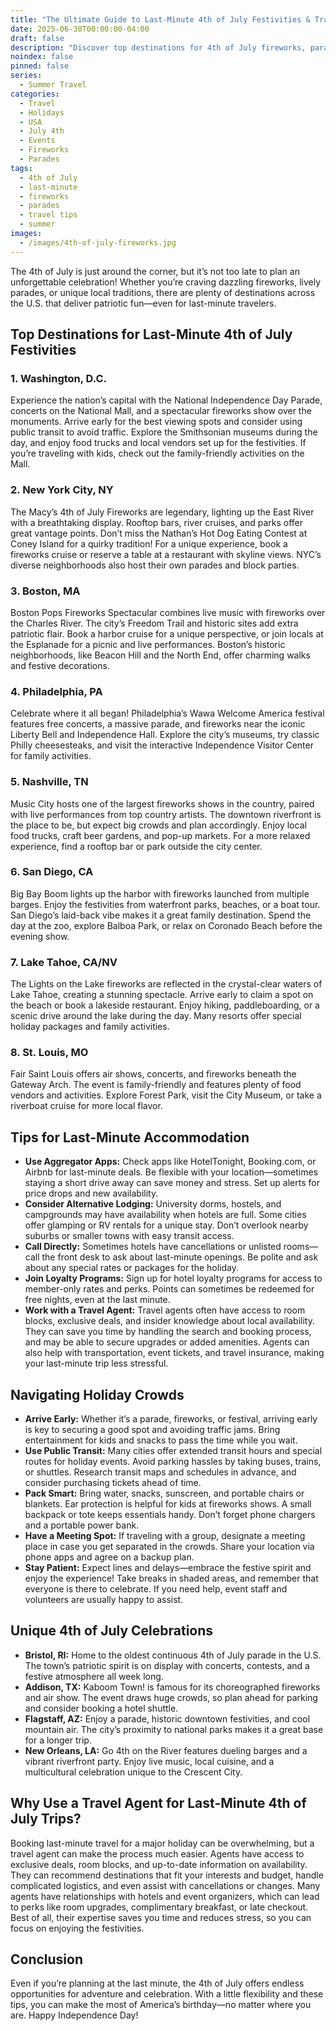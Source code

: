 ```yaml
---
title: "The Ultimate Guide to Last-Minute 4th of July Festivities & Travel"
date: 2025-06-30T00:00:00-04:00
draft: false
description: "Discover top destinations for 4th of July fireworks, parades, and unique celebrations, plus tips for last-minute travel and accommodations."
noindex: false
pinned: false
series:
  - Summer Travel
categories:
  - Travel
  - Holidays
  - USA
  - July 4th
  - Events
  - Fireworks
  - Parades
tags:
  - 4th of July
  - last-minute
  - fireworks
  - parades
  - travel tips
  - summer
images:
  - /images/4th-of-july-fireworks.jpg
---
```


The 4th of July is just around the corner, but it’s not too late to plan an unforgettable celebration! Whether you’re craving dazzling fireworks, lively parades, or unique local traditions, there are plenty of destinations across the U.S. that deliver patriotic fun—even for last-minute travelers.

## Top Destinations for Last-Minute 4th of July Festivities

### 1. Washington, D.C.
Experience the nation’s capital with the National Independence Day Parade, concerts on the National Mall, and a spectacular fireworks show over the monuments. Arrive early for the best viewing spots and consider using public transit to avoid traffic. Explore the Smithsonian museums during the day, and enjoy food trucks and local vendors set up for the festivities. If you’re traveling with kids, check out the family-friendly activities on the Mall.

### 2. New York City, NY
The Macy’s 4th of July Fireworks are legendary, lighting up the East River with a breathtaking display. Rooftop bars, river cruises, and parks offer great vantage points. Don’t miss the Nathan’s Hot Dog Eating Contest at Coney Island for a quirky tradition! For a unique experience, book a fireworks cruise or reserve a table at a restaurant with skyline views. NYC’s diverse neighborhoods also host their own parades and block parties.

### 3. Boston, MA
Boston Pops Fireworks Spectacular combines live music with fireworks over the Charles River. The city’s Freedom Trail and historic sites add extra patriotic flair. Book a harbor cruise for a unique perspective, or join locals at the Esplanade for a picnic and live performances. Boston’s historic neighborhoods, like Beacon Hill and the North End, offer charming walks and festive decorations.

### 4. Philadelphia, PA
Celebrate where it all began! Philadelphia’s Wawa Welcome America festival features free concerts, a massive parade, and fireworks near the iconic Liberty Bell and Independence Hall. Explore the city’s museums, try classic Philly cheesesteaks, and visit the interactive Independence Visitor Center for family activities.

### 5. Nashville, TN
Music City hosts one of the largest fireworks shows in the country, paired with live performances from top country artists. The downtown riverfront is the place to be, but expect big crowds and plan accordingly. Enjoy local food trucks, craft beer gardens, and pop-up markets. For a more relaxed experience, find a rooftop bar or park outside the city center.

### 6. San Diego, CA
Big Bay Boom lights up the harbor with fireworks launched from multiple barges. Enjoy the festivities from waterfront parks, beaches, or a boat tour. San Diego’s laid-back vibe makes it a great family destination. Spend the day at the zoo, explore Balboa Park, or relax on Coronado Beach before the evening show.

### 7. Lake Tahoe, CA/NV
The Lights on the Lake fireworks are reflected in the crystal-clear waters of Lake Tahoe, creating a stunning spectacle. Arrive early to claim a spot on the beach or book a lakeside restaurant. Enjoy hiking, paddleboarding, or a scenic drive around the lake during the day. Many resorts offer special holiday packages and family activities.

### 8. St. Louis, MO
Fair Saint Louis offers air shows, concerts, and fireworks beneath the Gateway Arch. The event is family-friendly and features plenty of food vendors and activities. Explore Forest Park, visit the City Museum, or take a riverboat cruise for more local flavor.

## Tips for Last-Minute Accommodation

- **Use Aggregator Apps:** Check apps like HotelTonight, Booking.com, or Airbnb for last-minute deals. Be flexible with your location—sometimes staying a short drive away can save money and stress. Set up alerts for price drops and new availability.
- **Consider Alternative Lodging:** University dorms, hostels, and campgrounds may have availability when hotels are full. Some cities offer glamping or RV rentals for a unique stay. Don’t overlook nearby suburbs or smaller towns with easy transit access.
- **Call Directly:** Sometimes hotels have cancellations or unlisted rooms—call the front desk to ask about last-minute openings. Be polite and ask about any special rates or packages for the holiday.
- **Join Loyalty Programs:** Sign up for hotel loyalty programs for access to member-only rates and perks. Points can sometimes be redeemed for free nights, even at the last minute.
- **Work with a Travel Agent:** Travel agents often have access to room blocks, exclusive deals, and insider knowledge about local availability. They can save you time by handling the search and booking process, and may be able to secure upgrades or added amenities. Agents can also help with transportation, event tickets, and travel insurance, making your last-minute trip less stressful.

## Navigating Holiday Crowds

- **Arrive Early:** Whether it’s a parade, fireworks, or festival, arriving early is key to securing a good spot and avoiding traffic jams. Bring entertainment for kids and snacks to pass the time while you wait.
- **Use Public Transit:** Many cities offer extended transit hours and special routes for holiday events. Avoid parking hassles by taking buses, trains, or shuttles. Research transit maps and schedules in advance, and consider purchasing tickets ahead of time.
- **Pack Smart:** Bring water, snacks, sunscreen, and portable chairs or blankets. Ear protection is helpful for kids at fireworks shows. A small backpack or tote keeps essentials handy. Don’t forget phone chargers and a portable power bank.
- **Have a Meeting Spot:** If traveling with a group, designate a meeting place in case you get separated in the crowds. Share your location via phone apps and agree on a backup plan.
- **Stay Patient:** Expect lines and delays—embrace the festive spirit and enjoy the experience! Take breaks in shaded areas, and remember that everyone is there to celebrate. If you need help, event staff and volunteers are usually happy to assist.

## Unique 4th of July Celebrations

- **Bristol, RI:** Home to the oldest continuous 4th of July parade in the U.S. The town’s patriotic spirit is on display with concerts, contests, and a festive atmosphere all week long.
- **Addison, TX:** Kaboom Town! is famous for its choreographed fireworks and air show. The event draws huge crowds, so plan ahead for parking and consider booking a hotel shuttle.
- **Flagstaff, AZ:** Enjoy a parade, historic downtown festivities, and cool mountain air. The city’s proximity to national parks makes it a great base for a longer trip.
- **New Orleans, LA:** Go 4th on the River features dueling barges and a vibrant riverfront party. Enjoy live music, local cuisine, and a multicultural celebration unique to the Crescent City.

## Why Use a Travel Agent for Last-Minute 4th of July Trips?

Booking last-minute travel for a major holiday can be overwhelming, but a travel agent can make the process much easier. Agents have access to exclusive deals, room blocks, and up-to-date information on availability. They can recommend destinations that fit your interests and budget, handle complicated logistics, and even assist with cancellations or changes. Many agents have relationships with hotels and event organizers, which can lead to perks like room upgrades, complimentary breakfast, or late checkout. Best of all, their expertise saves you time and reduces stress, so you can focus on enjoying the festivities.

## Conclusion

Even if you’re planning at the last minute, the 4th of July offers endless opportunities for adventure and celebration. With a little flexibility and these tips, you can make the most of America’s birthday—no matter where you are. Happy Independence Day!
